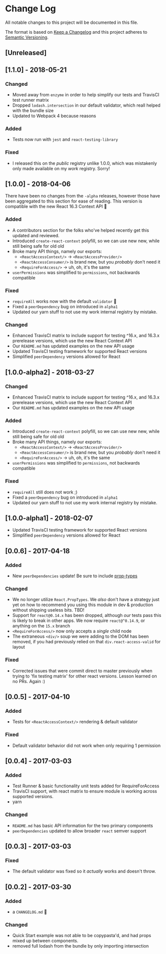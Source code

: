 # Change Log
All notable changes to this project will be documented in this file.

The format is based on [Keep a Changelog](http://keepachangelog.com/)
and this project adheres to [Semantic Versioning](http://semver.org/).

## [Unreleased]

## [1.1.0] - 2018-05-21
### Changed
- Moved away from `enzyme` in order to help simplify our tests and
TravisCI test runner matrix
- Dropped `lodash.intersection` in our default validator, which reall
helped with the bundle size
- Updated to Webpack 4 because reasons

### Added
- Tests now run with `jest` and `react-testing-library`

### Fixed
- I released this on the _public_ registry unlike 1.0.0, which was
mistakenly only made available on my _work_ registry. Sorry!


## [1.0.0] - 2018-04-06
There have been no changes from the `-alpha` releases, however
those have been aggregated to this section for ease of reading.
This version is compatible with the new React 16.3 Context API
🎉

### Added
- A contributors section for the folks who've helped recently get this
updated and reviewed.
- Introduced `create-react-context` polyfill, so we can use new new,
while still being safe for old old
- Broke many API things, namely our exports:
  - `<ReactAccessContext/>` -> `<ReactAccessProvider/>`
  - `<ReactAccessConsumer/>` is brand new, but you _probably_ don't
  need it
  - `<RequireForAccess/>` -> uh, oh, it's the same
- `userPermissions` was simplified to `permissions`, not backwards
compatible

### Fixed
- `requireAll` works now with the default `validator` 🎉
- Fixed a `peerDependency` bug on introduced in `alpha1`
- Updated our yarn stuff to not use my work internal registry
by mistake.

### Changed
- Enhanced TravisCI matrix to include support for testing ^16.x,
and 16.3.x prerelease versions, which use the new React Context API
- Our `README.md` has updated examples on the new API usage
- Updated TravisCI testing framework for supported React versions
- Simplified `peerDependency` versions allowed for React

## [1.0.0-alpha2] - 2018-03-27
### Changed
- Enhanced TravisCI matrix to include support for testing ^16.x,
and 16.3.x prerelease versions, which use the new React Context API
- Our `README.md` has updated examples on the new API usage

### Added
- Introduced `create-react-context` polyfill, so we can use new new,
while still being safe for old old
- Broke many API things, namely our exports:
  - `<ReactAccessContext/>` -> `<ReactAccessProvider/>`
  - `<ReactAccessConsumer/>` is brand new, but you _probably_ don't
  need it
  - `<RequireForAccess/>` -> uh, oh, it's the same
- `userPermissions` was simplified to `permissions`, not backwards
compatible

### Fixed
- `requireAll` still does not work ;)
- Fixed a `peerDependency` bug on introduced in `alpha1`
- Updated our yarn stuff to not use my work internal registry
by mistake.

## [1.0.0-alpha1] - 2018-02-07
- Updated TravisCI testing framework for supported React versions
- Simplified `peerDependency` versions allowed for React

## [0.0.6] - 2017-04-18
### Added
- New `peerDependencies` update! Be sure to include [prop-types](https://www.npmjs.com/package/prop-types)

### Changed
- We no longer utilize `React.PropTypes`. We _also_ don't have a strategy
just yet on how to recommend you using this module in dev & production
without shipping useless bits. TBD!
- Support for `react@0.14.x` has been dropped, although _our_ tests pass
this is likely to break in other apps. We now require `react@^0.14.9`, or
anything on the `15.x` branch
- `<RequireForAccess/>` now only accepts a *single* child node
- The extraneous `<div/>` soup we were adding to the DOM has been removed,
if you had previously relied on that `div.react-access-valid` for layout

### Fixed
- Corrected issues that were commit direct to master previously when trying
to 'fix testing matrix' for other react versions. Lesson learned on no PRs.
Again :)

## [0.0.5] - 2017-04-10
### Added
- Tests for `<ReactAccessContext/>` rendering & default validator

### Fixed
- Default validator behavior did not work when only requiring 1 permission

## [0.0.4] - 2017-03-03
### Added
- Test Runner & basic functionality unit tests added for RequireForAccess
- TravisCI support, with react matrix to ensure module is working across
supported versions.
- yarn

### Changed
- `README.md` has basic API information for the two primary components
- `peerDependencies` updated to allow broader `react` semver support

## [0.0.3] - 2017-03-03
### Fixed
- The default validator was fixed so it _actually_ works and doesn't throw.

## [0.0.2] - 2017-03-30
### Added
- a `CHANGELOG.md` 🎉

### Changed
- Quick Start example was not able to be copypasta'd, and had props
mixed up between components.
- removed full lodash from the bundle by only importing intersection
